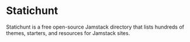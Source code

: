 # Statichunt

Statichunt is a free open-source Jamstack directory that lists hundreds of themes, starters, and resources for Jamstack sites.
